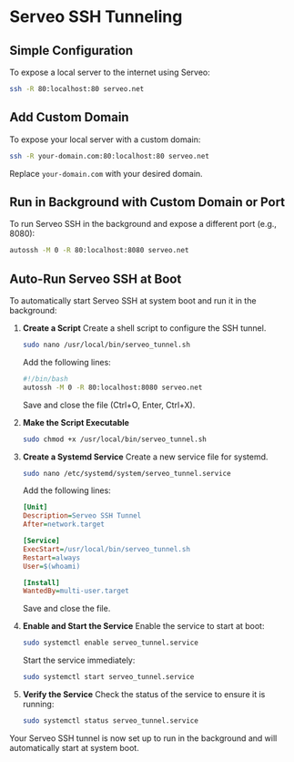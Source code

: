 # Serveo SSH Tunneling

## Simple Configuration
To expose a local server to the internet using Serveo:
```bash
ssh -R 80:localhost:80 serveo.net
```

## Add Custom Domain
To expose your local server with a custom domain:
```bash
ssh -R your-domain.com:80:localhost:80 serveo.net
```
Replace `your-domain.com` with your desired domain.

## Run in Background with Custom Domain or Port
To run Serveo SSH in the background and expose a different port (e.g., 8080):
```bash
autossh -M 0 -R 80:localhost:8080 serveo.net
```

## Auto-Run Serveo SSH at Boot
To automatically start Serveo SSH at system boot and run it in the background:

1. **Create a Script**
   Create a shell script to configure the SSH tunnel.
   ```bash
   sudo nano /usr/local/bin/serveo_tunnel.sh
   ```
   Add the following lines:
   ```bash
   #!/bin/bash
   autossh -M 0 -R 80:localhost:8080 serveo.net
   ```
   Save and close the file (Ctrl+O, Enter, Ctrl+X).

2. **Make the Script Executable**
   ```bash
   sudo chmod +x /usr/local/bin/serveo_tunnel.sh
   ```

3. **Create a Systemd Service**
   Create a new service file for systemd.
   ```bash
   sudo nano /etc/systemd/system/serveo_tunnel.service
   ```
   Add the following lines:
   ```ini
   [Unit]
   Description=Serveo SSH Tunnel
   After=network.target

   [Service]
   ExecStart=/usr/local/bin/serveo_tunnel.sh
   Restart=always
   User=$(whoami)

   [Install]
   WantedBy=multi-user.target
   ```
   Save and close the file.

4. **Enable and Start the Service**
   Enable the service to start at boot:
   ```bash
   sudo systemctl enable serveo_tunnel.service
   ```
   Start the service immediately:
   ```bash
   sudo systemctl start serveo_tunnel.service
   ```

5. **Verify the Service**
   Check the status of the service to ensure it is running:
   ```bash
   sudo systemctl status serveo_tunnel.service
   ```

Your Serveo SSH tunnel is now set up to run in the background and will automatically start at system boot.
